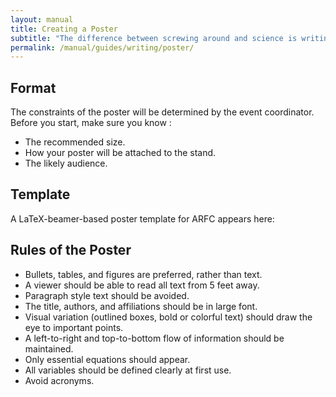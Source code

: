 ```yaml
---
layout: manual
title: Creating a Poster
subtitle: "The difference between screwing around and science is writing it down. -- Adam Savage"
permalink: /manual/guides/writing/poster/
---
```


## Format

The constraints of the poster will be determined by the event coordinator. 
Before you start, make sure you know :

- The recommended size.
- How your poster will be attached to the stand.
- The likely audience.


## Template

A LaTeX-beamer-based poster template for ARFC appears here:


## Rules of the Poster

- Bullets, tables, and figures are preferred, rather than text.
- A viewer should be able to read all text from 5 feet away.
- Paragraph style text should be avoided.
- The title, authors, and affiliations should be in large font.
- Visual variation (outlined boxes, bold or colorful text) should draw the eye 
  to important points.
- A left-to-right and top-to-bottom flow of information should be maintained.
- Only essential equations should appear.
- All variables should be defined clearly at first use.
- Avoid acronyms.
